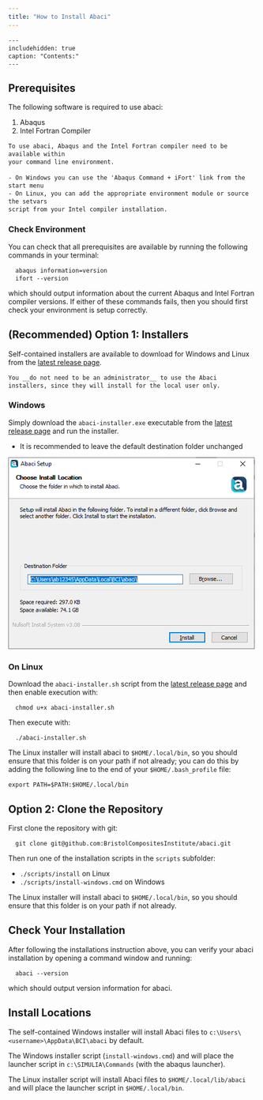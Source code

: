 ```yaml
---
title: "How to Install Abaci"
---
```


```{toctree}
---
includehidden: true
caption: "Contents:"
---
```


## Prerequisites

The following software is required to use abaci:

1. Abaqus
2. Intel Fortran Compiler

```{note}
To use abaci, Abaqus and the Intel Fortran compiler need to be available within
your command line environment.

- On Windows you can use the 'Abaqus Command + iFort' link from the start menu
- On Linux, you can add the appropriate environment module or source the setvars
script from your Intel compiler installation.
```

### Check Environment

You can check that all prerequisites are available by running the following
commands in your terminal:

```shell
  abaqus information=version
  ifort --version
```

which should output information about the current Abaqus and Intel Fortran compiler versions.
If either of these commands fails, then you should first check your environment is setup correctly.



## (Recommended) Option 1: Installers

Self-contained installers are available to download for Windows and Linux from the [latest release page](https://github.com/BristolCompositesInstitute/abaci/releases/latest).

```{hint}
You __do not need to be an administrator__ to use the Abaci installers, since they will install for the local user only.
```

### Windows

Simply download the `abaci-installer.exe` executable from the [latest release page](https://github.com/BristolCompositesInstitute/abaci/releases/latest)
and run the installer.

- It is recommended to leave the default destination folder unchanged

![image](../../media/windows-installer.png)

### On Linux

Download the `abaci-installer.sh` script from the [latest release page](https://github.com/BristolCompositesInstitute/abaci/releases/latest)
and then enable execution with:

```shell
  chmod u+x abaci-installer.sh
```

Then execute with:

```shell
  ./abaci-installer.sh
```

The Linux installer will install abaci to `$HOME/.local/bin`, so you should ensure that this folder is on your path if not already;
you can do this by adding the following line to the end of your `$HOME/.bash_profile` file:

```shell
export PATH=$PATH:$HOME/.local/bin
```


## Option 2: Clone the Repository

First clone the repository with git:

```shell
  git clone git@github.com:BristolCompositesInstitute/abaci.git
```

Then run one of the installation scripts in the `scripts` subfolder:

- `./scripts/install` on Linux
- `./scripts/install-windows.cmd` on Windows

The Linux installer will install abaci to `$HOME/.local/bin`, so you should ensure that this folder is on your path if not already.


## Check Your Installation

After following the installations instruction above, you can verify your abaci installation
by opening a command window and running:

```shell
  abaci --version
```

which should output version information for abaci.



## Install Locations

The self-contained Windows installer will install Abaci files to
`c:\Users\<username>\AppData\BCI\abaci` by default.

The Windows installer script (`install-windows.cmd`) and will place
the launcher script in `c:\SIMULIA\Commands` (with the abaqus launcher).

The Linux installer script will install Abaci files to `$HOME/.local/lib/abaci` and will place
the launcher script in `$HOME/.local/bin`.